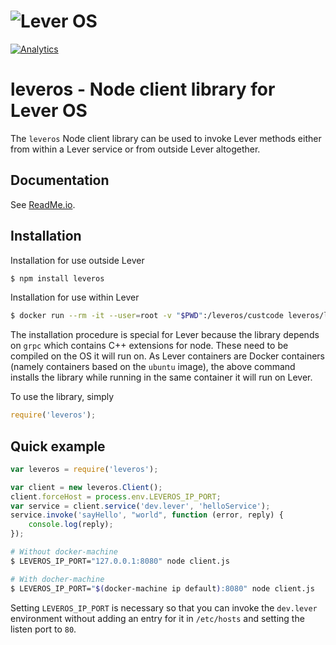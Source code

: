 ![Lever OS](https://raw.githubusercontent.com/leveros/leveros/master/doc/images/leveros-logo-full-white-bg-v0.2.png "Lever OS")
============================================================================

[![Analytics](https://ga-beacon.appspot.com/UA-77293003-2/github.com/leveros/leveros/js/leveros?pixel)](https://github.com/igrigorik/ga-beacon)

leveros - Node client library for Lever OS
==========================================

The `leveros` Node client library can be used to invoke Lever methods either from within a Lever service or from outside Lever altogether.

Documentation
-------------

See [ReadMe.io](https://leveros.readme.io/docs/node-client-api).

Installation
------------

Installation for use outside Lever

```bash
$ npm install leveros
```

Installation for use within Lever

```bash
$ docker run --rm -it --user=root -v "$PWD":/leveros/custcode leveros/levercontainer:latest npm install leveros
```

The installation procedure is special for Lever because the library depends on `grpc` which contains C++ extensions for node. These need to be compiled on the OS it will run on. As Lever containers are Docker containers (namely containers based on the `ubuntu` image), the above command installs the library while running in the same container it will run on Lever.

To use the library, simply

```javascript
require('leveros');
```

Quick example
-------------

```javascript
var leveros = require('leveros');

var client = new leveros.Client();
client.forceHost = process.env.LEVEROS_IP_PORT;
var service = client.service('dev.lever', 'helloService');
service.invoke('sayHello', "world", function (error, reply) {
    console.log(reply);
});
```

```bash
# Without docker-machine
$ LEVEROS_IP_PORT="127.0.0.1:8080" node client.js

# With docher-machine
$ LEVEROS_IP_PORT="$(docker-machine ip default):8080" node client.js
```

Setting `LEVEROS_IP_PORT` is necessary so that you can invoke the `dev.lever` environment without adding an entry for it in `/etc/hosts` and setting the listen port to `80`.
